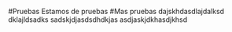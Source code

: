 #Pruebas
Estamos de pruebas
#Mas pruebas
dajskhdasdlajdalksd
dklajldsadks
sadskjdjasdsdhdkjas
asdjaskjdkhasdjkhsd
